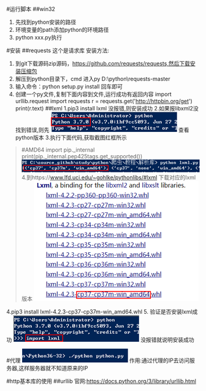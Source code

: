 #运行脚本
##win32
1. 先找到python安装的路径
1. 环境变量的path添加python的环境路径
1. python xxx.py执行

#安装
##requests
这个是请求库
安装方法:
1. 到git下载源码zip源码，https://github.com/requests/requests,然后下载安装压缩包
1. 解压到python目录下，cmd 进入py D:\python\requests-master
1. 输入命令：python setup.py install 回车即可
1. 创建一个py文件,复制下面内容到文件,运行成功有返回内容
import urllib.request
import requests
r = requests.get('http://httpbin.org/get')
print(r.text)
##lxml
1.pip3 install lxml 没报错,则安装成功
2.如果报libxml2没找到错误,则先
![](assets/markdown-img-paste-20180731233506206.png)
查看python版本
3.执行下面代码,获取截图红框所示
> #AMD64
> import pip._internal
> print(pip._internal.pep425tags.get_supported())
![](assets/markdown-img-paste-20180731233711641.png)
4.到https://www.lfd.uci.edu/~gohlke/pythonlibs/#lxml 下载对应的lxml版本
![](assets/markdown-img-paste-20180731233828699.png)

4.pip3 install lxml-4.2.3-cp37-cp37m-win_amd64.whl
5. 验证是否安装lxml成功
![](assets/markdown-img-paste-20180731234006730.png)
没报错就说明安装成功

#代理
![](.png)
作用:通过代理的IP去访问服务器,这样服务器就不知道原来的IP

#http基本库的使用
##urllib
官网:https://docs.python.org/3/library/urllib.html
